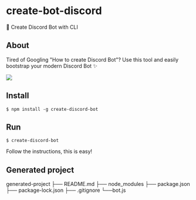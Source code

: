 # create-bot-discord
🚀 Create Discord Bot with CLI

## About
Tired of Googling "How to create Discord Bot"? Use this tool and easily bootstrap your modern Discord Bot ✨

![](https://s1.gifyu.com/images/KAP.gif)

## Install
`$ npm install -g create-discord-bot`

## Run
`$ create-discord-bot`

Follow the instructions, this is easy!

## Generated project
generated-project
├── README.md
├── node_modules
├── package.json
├── package-lock.json
├── .gitignore
└──bot.js
